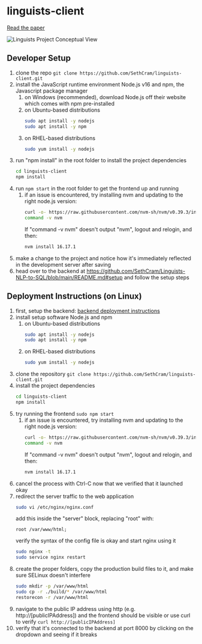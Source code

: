 # linguists-client

[Read the paper](https://drive.google.com/file/d/1dWXQ8Ih7NHlS9qyRCniWu8WkyqgI_ENH/view?usp=sharing)

![Linguists Project Conceptual View](https://user-images.githubusercontent.com/86444777/219822992-974e45b1-fb9a-4600-90f9-78c37d9c9c89.png)

## Developer Setup
1. clone the repo `git clone https://github.com/SethCram/linguists-client.git`
2. install the JavaScript runtime environment Node.js v16 and npm, the Javascript package manager
    1. on Windows (recommended), download Node.js off their website which comes with npm pre-installed
    2. on Ubuntu-based distributions
        ```sh
        sudo apt install -y nodejs
        sudo apt install -y npm
        ```
    2. on RHEL-based distributions
        ```sh
        sudo yum install -y nodejs
        ```
3. run "npm install" in the root folder to install the project dependencies
    ```sh
    cd linguists-client
    npm install
    ```
5. run `npm start` in the root folder to get the frontend up and running
    1. if an issue is encountered, try installing nvm and updating to the right node.js version:
        ```sh
        curl -o- https://raw.githubusercontent.com/nvm-sh/nvm/v0.39.3/install.sh | bash
        command -v nvm
        ```
        If "command -v nvm" doesn't output "nvm", logout and relogin, and then:
        ```sh
        nvm install 16.17.1
        ```
6. make a change to the project and notice how it's immediately reflected in the development server after saving
7. head over to the backend at https://github.com/SethCram/Linguists-NLP-to-SQL/blob/main/README.md#setup and follow the setup steps

## Deployment Instructions (on Linux)
1. first, setup the backend: [backend deployment instructions](https://github.com/SethCram/Linguists-NLP-to-SQL#deployment-instructions)
2. install setup software Node.js and npm
    1. on Ubuntu-based distributions
        ```sh
        sudo apt install -y nodejs
        sudo apt install -y npm
        ```
    2. on RHEL-based distributions
        ```sh
        sudo yum install -y nodejs
        ```
3. clone the repository `git clone https://github.com/SethCram/linguists-client.git`
4. install the project dependencies 
    ```sh
    cd linguists-client
    npm install
    ```
5. try running the frontend `sudo npm start`
   1. if an issue is encountered, try installing nvm and updating to the right node.js version:
        ```sh
        curl -o- https://raw.githubusercontent.com/nvm-sh/nvm/v0.39.3/install.sh | bash
        command -v nvm
        ```
        If "command -v nvm" doesn't output "nvm", logout and relogin, and then:
        ```sh
        nvm install 16.17.1
        ```
6. cancel the process with Ctrl-C now that we verified that it launched okay
7. redirect the server traffic to the web application
    ```sh
    sudo vi /etc/nginx/nginx.conf
    ```
    add this inside the "server" block, replacing "root" with:
    ```
    root /var/www/html;
    ```
    verify the syntax of the config file is okay and start nginx using it
    ```sh
    sudo nginx -t
    sudo service nginx restart
    ```
8. create the proper folders, copy the production build files to it, and make sure SELinux doesn't interfere
   ```sh 
   sudo mkdir -p /var/www/html
   sudo cp -r ./build/* /var/www/html
   restorecon -r /var/www/html
   ```
10. navigate to the public IP address using http (e.g. http://[publicIPAddress]) and the frontend should be visible or use curl to verify `curl http://[publicIPAddress]` 
11. verify that it's connected to the backend at port 8000 by clicking on the dropdown and seeing if it breaks
